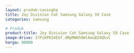 ```yaml
---
layout: produk-casinghp
title: Joy Division Cat Samsung Galaxy S9 Case
categories: samsung

# Produk
product-title: Joy Division Cat Samsung Galaxy S9 Case
image-drive: 17PiKPK54ESf_dMpMWKhOWlAmuBZ4QkvC
harga: 90000
---
```

